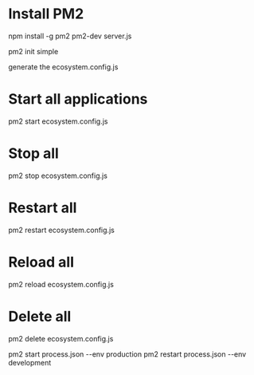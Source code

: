 # Install PM2
npm install -g pm2
pm2-dev server.js

pm2 init simple

generate the ecosystem.config.js


# Start all applications
pm2 start ecosystem.config.js

# Stop all
pm2 stop ecosystem.config.js

# Restart all
pm2 restart ecosystem.config.js

# Reload all
pm2 reload ecosystem.config.js

# Delete all
pm2 delete ecosystem.config.js


pm2 start process.json --env production
pm2 restart process.json --env development